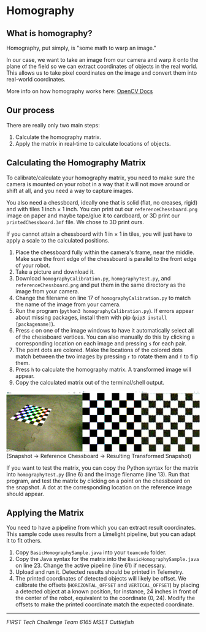 # Homography

## What is homography?

Homography, put simply, is "some math to warp an image."

In our case, we want to take an image from our camera and warp it onto the plane of the field so we can extract coordinates of objects in the real world. This allows us to take pixel coordinates on the image and convert them into real-world coordinates.

More info on how homography works here: [OpenCV Docs](https://docs.opencv.org/4.x/d9/dab/tutorial_homography.html)

## Our process

There are really only two main steps:

1. Calculate the homography matrix.
2. Apply the matrix in real-time to calculate locations of objects.

## Calculating the Homography Matrix

To calibrate/calculate your homography matrix, you need to make sure the camera is mounted on your robot in a way that it will not move around or shift at all, and you need a way to capture images.

You also need a chessboard, ideally one that is solid (flat, no creases, rigid) and with tiles 1 inch × 1 inch. You can print out our `referenceChessboard.png` image on paper and maybe tape/glue it to cardboard, or 3D print our `printedChessboard.3mf` file. We chose to 3D print ours.

If you cannot attain a chessboard with 1 in × 1 in tiles, you will just have to apply a scale to the calculated positions.

1. Place the chessboard fully within the camera's frame, near the middle. Make sure the front edge of the chessboard is parallel to the front edge of your robot.
2. Take a picture and download it.
3. Download `homographyCalibration.py`, `homographyTest.py`, and `referenceChessboard.png` and put them in the same directory as the image from your camera.
4. Change the filename on line 17 of `homographyCalibration.py` to match the name of the image from your camera.
5. Run the program (`python3 homographyCalibration.py`). If errors appear about missing packages, install them with pip (`pip3 install [packagename]`).
6. Press `c` on one of the image windows to have it automatically select all of the chessboard vertices. You can also manually do this by clicking a corresponding location on each image and pressing `s` for each pair.
7. The point dots are colored. Make the locations of the colored dots match between the two images by pressing `r` to rotate them and `f` to flip them.
8. Press `h` to calculate the homography matrix. A transformed image will appear.
9. Copy the calculated matrix out of the terminal/shell output.

![Example](ExampleImages/combined.png)
(Snapshot -> Reference Chessboard -> Resulting Transformed Snapshot)

If you want to test the matrix, you can copy the Python syntax for the matrix into `homographyTest.py` (line 6) and the image filename (line 13). Run that program, and test the matrix by clicking on a point on the chessboard on the snapshot. A dot at the corresponding location on the reference image should appear.

## Applying the Matrix

You need to have a pipeline from which you can extract result coordinates. This sample code uses results from a Limelight pipeline, but you can adapt it to fit others.

1. Copy `BasicHomographySample.java` into your `teamcode` folder.
2. Copy the Java syntax for the matrix into the `BasicHomographySample.java` on line 23. Change the active pipeline (line 61) if necessary.
3. Upload and run it. Detected results should be printed in Telemetry.
4. The printed coordinates of detected objects will likely be offset. We calibrate the offsets (`HORIZONTAL_OFFSET` and `VERTICAL_OFFSET`) by placing a detected object at a known position, for instance, 24 inches in front of the center of the robot, equivalent to the coordinate (0, 24). Modify the offsets to make the printed coordinate match the expected coordinate.

---

_FIRST Tech Challenge Team 6165 MSET Cuttlefish_
